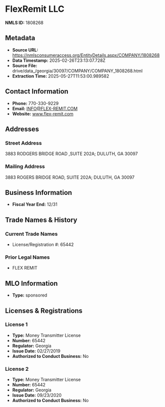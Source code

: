 # FlexRemit LLC

**NMLS ID:** 1808268

## Metadata
- **Source URL:** https://nmlsconsumeraccess.org/EntityDetails.aspx/COMPANY/1808268
- **Data Timestamp:** 2025-02-26T23:13:07.728Z
- **Source File:** drive/data_/georgia/30097/COMPANY/COMPANY_1808268.html
- **Extraction Time:** 2025-05-27T11:53:00.989582

## Contact Information
- **Phone:** 770-330-9229
- **Email:** INFO@FLEX-REMIT.COM
- **Website:** www.flex-remit.com

## Addresses
### Street Address
3883 RODGERS BRIDGE ROAD ,SUITE 202A; DULUTH, GA 30097

### Mailing Address
3883 ROGERS BRIDGE ROAD, SUITE 202A; DULUTH, GA 30097

## Business Information
- **Fiscal Year End:** 12/31

## Trade Names & History
### Current Trade Names
- License/Registration #: 65442

### Prior Legal Names
- FLEX REMIT

## MLO Information
- **Type:** sponsored

## Licenses & Registrations

### License 1
- **Type:** Money Transmitter License
- **Number:** 65442
- **Regulator:** Georgia
- **Issue Date:** 02/27/2019
- **Authorized to Conduct Business:** No

### License 2
- **Type:** Money Transmitter License
- **Number:** 65442
- **Regulator:** Georgia
- **Issue Date:** 09/23/2020
- **Authorized to Conduct Business:** No
